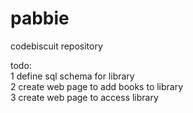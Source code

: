 pabbie
======

codebiscuit repository

todo:<br/>
  1 define sql schema for library<br/>
  2 create web page to add books to library<br/>
  3 create web page to access library<br/>
